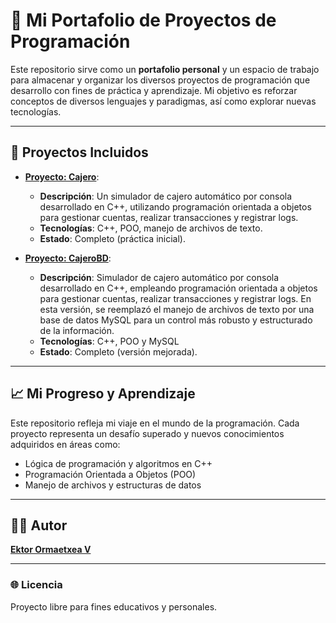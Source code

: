 # 🚀 Mi Portafolio de Proyectos de Programación

Este repositorio sirve como un **portafolio personal** y un espacio de trabajo para almacenar y organizar los diversos proyectos de programación que desarrollo con fines de práctica y aprendizaje. Mi objetivo es reforzar conceptos de diversos lenguajes y paradigmas, así como explorar nuevas tecnologías.

---

## 🎯 Proyectos Incluidos

* **[Proyecto: Cajero](https://github.com/EktorOrmaexteaV/portafolio-proyectos/tree/main/practicas/practicas-cpp/Cajero)**:
  - **Descripción**: Un simulador de cajero automático por consola desarrollado en C++, utilizando programación orientada a objetos para gestionar cuentas, realizar transacciones y registrar logs.
  - **Tecnologías**: C++, POO, manejo de archivos de texto.
  - **Estado**: Completo (práctica inicial).

* **[Proyecto: CajeroBD](https://github.com/EktorOrmaexteaV/portafolio-proyectos/tree/main/practicas/practicas-cpp/CajeroBD)**:
  - **Descripción**: Simulador de cajero automático por consola desarrollado en C++, empleando programación orientada a objetos para gestionar cuentas, realizar transacciones y registrar logs. En esta versión, se reemplazó el manejo de archivos de texto por una base de datos MySQL para un control más robusto y estructurado de la información.
  - **Tecnologías**: C++, POO y MySQL
  - **Estado**: Completo (versión mejorada).

---

## 📈 Mi Progreso y Aprendizaje

Este repositorio refleja mi viaje en el mundo de la programación. Cada proyecto representa un desafío superado y nuevos conocimientos adquiridos en áreas como:

* Lógica de programación y algoritmos en C++
* Programación Orientada a Objetos (POO)
* Manejo de archivos y estructuras de datos

---

## 👨‍💻 Autor

**[Ektor Ormaetxea V](https://github.com/EktorOrmaexteaV)**

---

### 🌐 Licencia

Proyecto libre para fines educativos y personales.
